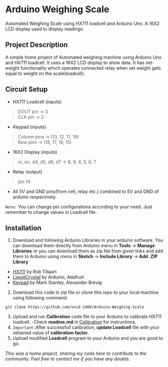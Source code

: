 # Arduino Weighing Scale
Automated Weighing Scale using HX711 loadcell and Arduino Uno. A 16X2 LCD display used to display readings.

## Project Description
A simple home project of Automated weighing machine using Arduino Uno and HX711 loadcell. It uses a 16X2 LCD display to show data. It has set-weight functionality which operates connected relay when set weight gets equal to weight on the scale(loadcell).

## Circuit Setup
- HX711 Loadcell (inputs)
>DOUT pin -> 3  
>CLK pin -> 2
- Keypad (inputs)
>Column pins -> (13, 12, 11, 19)  
>Row pins -> (18, 17, 16, 15)
- 16X2 Display (inputs)
>rs, en, d4, d5, d6, d7 -> 8, 9, 4, 5, 6, 7
- Relay (output)
>pin 14
- All 5V and GND pins(from cell, relay etc.) combined to 5V and GND of arduino respectively.  

`Note:` You can change pin configurations according to your need. Just remember to change values in Loadcell file.

## Installation
1. Download and following Arduino Libraries in your arduino software. You can download them directly from Arduino menu in **Tools** -> **Manage Libraries** or you can download them as zip file from given links and add them to Arduino using menu in **Sketch** -> **Include Library** -> **Add .ZIP Library**
  - [HX711](https://www.arduinolibraries.info/libraries/hx711) by Rob Tillaart
  - [LiquidCrystal](https://www.arduinolibraries.info/libraries/liquid-crystal) by Arduino, Adafruit
  - [Keypad](https://www.arduinolibraries.info/libraries/keypad) by Mark Stanley, Alexander Brevig
2. Download this code in zip file or clone this repo to your local machine using following command.
```
git clone https://github.com/void-1409/Arduino-Weighing-Scale
```
3. Upload and run **Calibration** code file to your Arduino to calibrate HX711 loadcell.
  -Check **readme.md** in [Calibration](/Calibration) for instructions.
4. `Important:`After successfull calibration, **update Loadcell** file with your obtained value of **calibration factor**.
5. Upload modified **Loadcell** program to your Arduino and you are good to go.

_This was a home project, sharing my code here to contribute to the community. Feel free to contact me if you have any doubts._
